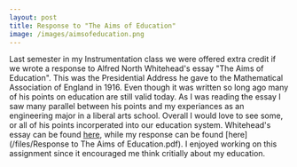 ```yaml
---
layout: post
title: Response to "The Aims of Education"
image: /images/aimsofeducation.png
---
```


Last semester in my Instrumentation class we were offered extra credit if we wrote a response to Alfred North Whitehead's essay "The Aims of Education". This was the Presidential Address he gave to the Mathematical Association of England in 1916. Even though it was written so long ago many of his points on education are still valid today. As I was reading the essay I saw many parallel between his points and my experiances as an engineering major in a liberal arts school. Overall I would love to see some, or all of his points incorperated into our education system. Whitehead's essay can be found [here](/files/Whitehead1916a.pdf), while my response can be found [here](/files/Response to The Aims of Education.pdf). I enjoyed working on this assignment since it encouraged me think critially about my education.
